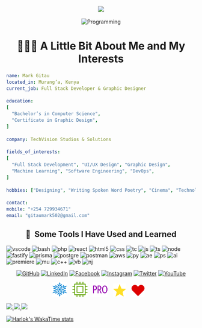 <p align="center">
<img src="https://capsule-render.vercel.app/api?type=wave&color=auto&height=250&section=header&text=Hi%20👌&fontSize=70" />
</p>

<div align="center">
  <img src="https://media.giphy.com/media/v1.Y2lkPTc5MGI3NjExMXo5Y2ZrZzN0OW15dnh1NXp3OGRwcDJ0dHhhZWVmNW13bXU4Y3V5cyZlcD12MV9naWZzX3NlYXJjaCZjdD1n/78XCFBGOlS6keY1Bil/giphy.gif" 
       alt="Programming" width="300px"/>
</div>

<h1 align="center">
  👨🏻‍💻  A Little Bit About Me and My Interests
</h1>

  ```yaml
name: Mark Gitau
located_in: Murang’a, Kenya
current_job: Full Stack Developer & Graphic Designer

education: 
  [
    "Bachelor’s in Computer Science",
    "Certificate in Graphic Design",
  ]

company: TechVision Studios & Solutions

fields_of_interests:
  [
    "Full Stack Development", "UI/UX Design", "Graphic Design",
    "Machine Learning", "Software Engineering", "DevOps",
  ]

hobbies: ["Designing", "Writing Spoken Word Poetry", "Cinema", "Technology", "Art"]

contact:
  mobile: "+254 729934671"
  email: "gitaumark502@gmail.com"

```
<h2 align="center"> 🚀 &nbsp;Some Tools I Have Used and Learned</h2>
<p align="left">
<img src="https://cdn.jsdelivr.net/gh/devicons/devicon/icons/vscode/vscode-original.svg" alt="vscode" width="45" height="45"/>
<img src="https://cdn.jsdelivr.net/gh/devicons/devicon/icons/bash/bash-original.svg" alt="bash" width="45" height="45"/>
<img src="https://cdn.jsdelivr.net/gh/devicons/devicon/icons/php/php-original.svg" alt="php" width="45" height="45"/>
<img src="https://cdn.jsdelivr.net/gh/devicons/devicon@latest/icons/react/react-original.svg" alt="react" width="45" height="45" />
<img src="https://cdn.jsdelivr.net/gh/devicons/devicon@latest/icons/html5/html5-original.svg" alt="html5" width="45" height="45"/>
<img src="https://cdn.jsdelivr.net/gh/devicons/devicon@latest/icons/css3/css3-original.svg" alt="css" width="45" height="45"/>
<img src="https://cdn.jsdelivr.net/gh/devicons/devicon@latest/icons/tailwindcss/tailwindcss-original-wordmark.svg" alt="tc" width="45" height="45"/>
<img src="https://cdn.jsdelivr.net/gh/devicons/devicon@latest/icons/javascript/javascript-original.svg" alt="js" width="45" height="45"/>
<img src="https://cdn.jsdelivr.net/gh/devicons/devicon@latest/icons/typescript/typescript-original.svg" alt="ts" width="45" height="45"/>
<img src="https://cdn.jsdelivr.net/gh/devicons/devicon@latest/icons/nodejs/nodejs-original.svg" alt="node" width="45" height="45"/>
<img src="https://cdn.jsdelivr.net/gh/devicons/devicon@latest/icons/fastify/fastify-original.svg" alt="fastify" width="45" height="45"/>
<img src="https://cdn.jsdelivr.net/gh/devicons/devicon@latest/icons/prisma/prisma-original.svg" alt="prisma" width="45" height="45"/>
<img src="https://cdn.jsdelivr.net/gh/devicons/devicon@latest/icons/postgresql/postgresql-original.svg" alt="postgre" width="45" height="45"/>
<img src="https://cdn.jsdelivr.net/gh/devicons/devicon@latest/icons/postman/postman-original.svg" alt="postman" width="45" height="45"/>
<img src="https://cdn.jsdelivr.net/gh/devicons/devicon@latest/icons/amazonwebservices/amazonwebservices-original-wordmark.svg" alt="aws" width="45" height="45"/>
<img src="https://cdn.jsdelivr.net/gh/devicons/devicon@latest/icons/python/python-original.svg" alt="py" width="45" height="45"/>
<img src="https://cdn.jsdelivr.net/gh/devicons/devicon@latest/icons/aftereffects/aftereffects-original.svg" alt="ae" width="45" height="45"/>
<img src="https://cdn.jsdelivr.net/gh/devicons/devicon@latest/icons/photoshop/photoshop-original.svg" alt="ps" width="45" height="45"/>
<img src="https://cdn.jsdelivr.net/gh/devicons/devicon@latest/icons/illustrator/illustrator-original.svg" alt="ai" width="45" height="45"/>
<img src="https://cdn.jsdelivr.net/gh/devicons/devicon@latest/icons/premierepro/premierepro-plain.svg" alt="premiere" width="45" height="45"/>
<img src="https://cdn.jsdelivr.net/gh/devicons/devicon@latest/icons/materialui/materialui-original.svg" alt="mu" width="45" height="45"/>
<img src="https://cdn.jsdelivr.net/gh/devicons/devicon@latest/icons/cplusplus/cplusplus-original.svg" alt="c++" width="45" height="45"/>
<img src="https://cdn.jsdelivr.net/gh/devicons/devicon@latest/icons/visualbasic/visualbasic-original.svg" alt="vb" width="45" height="45"/>
<img src="https://cdn.jsdelivr.net/gh/devicons/devicon@latest/icons/nextjs/nextjs-original.svg" alt="nj" width="45" height="45"/>
                                 
</p>

<div align="center">

[![GitHub](https://img.shields.io/badge/GitHub-000000?style=for-the-badge&logo=github&logoColor=white)](https://github.com/de-scientist)
[![LinkedIn](https://img.shields.io/badge/LinkedIn-0077B5?style=for-the-badge&logo=linkedin&logoColor=white)](https://www.linkedin.com/in/gitau-mark/)
[![Facebook](https://img.shields.io/badge/Facebook-1877F2?style=for-the-badge&logo=facebook&logoColor=white)](https://www.facebook.com/mark.kinyanjui)
[![Instagram](https://img.shields.io/badge/Instagram-E4405F?style=for-the-badge&logo=instagram&logoColor=white)](https://www.instagram.com/gitaumark/)
[![Twitter](https://img.shields.io/badge/Twitter-1DA1F2?style=for-the-badge&logo=twitter&logoColor=white)](https://twitter.com/GitauMark1)
[![YouTube](https://img.shields.io/badge/YouTube-FF0000?style=for-the-badge&logo=youtube&logoColor=white)](https://www.youtube.com/@gitaumark9297)

</div>
  
<div align="center">
  
<a href='https://archiveprogram.github.com/'><img src='https://raw.githubusercontent.com/acervenky/animated-github-badges/master/assets/acbadge.gif' width='40' height='40'></a> <a href='https://docs.github.com/en/developers'><img src='https://raw.githubusercontent.com/acervenky/animated-github-badges/master/assets/devbadge.gif' width='40' height='40'></a> <a href='https://github.com/pricing'><img src='https://raw.githubusercontent.com/acervenky/animated-github-badges/master/assets/pro.gif' width='40' height='40'></a> <a href='https://stars.github.com/'><img src='https://raw.githubusercontent.com/acervenky/animated-github-badges/master/assets/starbadge.gif' width='35' height='35'></a> <a href='https://docs.github.com/en/github/supporting-the-open-source-community-with-github-sponsors'><img src='https://raw.githubusercontent.com/acervenky/animated-github-badges/master/assets/sponsorbadge.gif' width='35' height='35'></a> 

</div>

<!--[![trophy](https://github-profile-trophy.vercel.app/?username=de-scientist)](https://github.com/ryo-ma/github-profile-trophy)-->

<div >

  <!-- Top Languages (Dracula Theme) -->
  <a href="https://github.com/anuraghazra/github-readme-stats">
    <img src="https://github-readme-stats.vercel.app/api/top-langs/?username=de-scientist&layout=pie&theme=dracula" height="300"/>
  </a>

  <!-- GitHub Stats (Dracula Theme) -->
  <a href="https://github.com/anuraghazra/github-readme-stats">
    <img src="https://github-readme-stats.vercel.app/api?username=de-scientist&show_icons=true&theme=dracula" height="200"/>
  </a>

  <!-- GitHub Streak Stats (Dracula Theme) -->
   <a href="https://git.io/streak-stats">
    <img src="https://streak-stats.demolab.com/?user=de-scientist&theme=dracula&hide_border=true" height="200"/>
  </a>

</div>


<!--![Snake animation](https://github.com/de-scientist/de-scientist/blob/output/github-contribution-grid-snake.svg)-->

<!--![Vaunt Badge](https://api.vaunt.dev/v1/github/entities/de-scientist/contributions?format=svg&private=false) --> 

[![Harlok's WakaTime stats](https://github-readme-stats.vercel.app/api/wakatime?username=descientist&layout=compact)](https://github.com/anuraghazra/github-readme-stats)

<!--![GitHub streak stats](https://streak-stats.demolab.com/?user=de-scientist) --> 

<!--[![Readme Card](https://github-readme-stats.vercel.app/api/pin/?username=de-scientist&repo=github-readme-stats)](https://github.com/anuraghazra/github-readme-stats)-->

